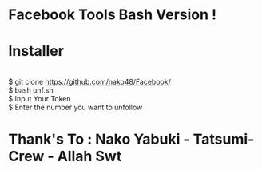 # Facebook Tools Bash Version !

# Installer
</br>$ git clone https://github.com/nako48/Facebook/
</br>$ bash unf.sh
</br>$ Input Your Token
</br>$ Enter the number you want to unfollow 

# Thank's To : Nako Yabuki - Tatsumi-Crew - Allah Swt
